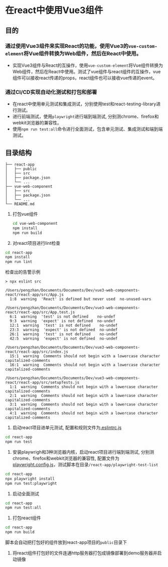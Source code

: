 # 在react中使用Vue3组件

## 目的
### 通过使用Vue3组件来实现React的功能，使用Vue3的`vue-custom-element`将Vue组件转换为Web组件，然后在React中使用。
- 实现Vue3组件与React的互操作，使用`vue-custom-element`将Vue组件转换为Web组件，然后在React中使用。测试了vue组件与react组件的互操作，vue组件可以接收react传递的props，react组件也可以接收vue传递的event。
### 通过CI/CD实现自动化测试和打包和部署

- 在react中使用单元测试和集成测试，分别使用test和react-testing-library进行测试。
- 进行前端测试，使用`playwright`进行端到端测试, 分别测chrome、firefox和webkit浏览器的兼容性。
- 使用`npm run test:all`命令进行全面测试，包含单元测试、集成测试和端到端测试。
## 目录结构
```
├── react-app
│   ├── public
│   ├── src
│   ├── package.json
│   └── ...
├── vue-web-component
│   ├── src             
│   ├── package.json
│   └── ...
└── README.md
```

1. 打包vue组件

   ```bash
   cd vue-web-component
   npm install
   npm run build
   ```

1. 对react项目进行lint检查
  ```bash
  cd react-app
  npm install
  npm run lint 
  ```
  检查出的告警示例
  ```
  > npx eslint src

  /Users/pengzhan/Documents/Documents/Dev/vue3-web-components-react/react-app/src/App.js
    1:8  warning  'React' is defined but never used  no-unused-vars

  /Users/pengzhan/Documents/Documents/Dev/vue3-web-components-react/react-app/src/App.test.js
    6:1  warning  'test' is not defined    no-undef
    9:3  warning  'expect' is not defined  no-undef
    12:1  warning  'test' is not defined    no-undef
    23:3  warning  'expect' is not defined  no-undef
    26:1  warning  'test' is not defined    no-undef
    42:5  warning  'expect' is not defined  no-undef

  /Users/pengzhan/Documents/Documents/Dev/vue3-web-components-react/react-app/src/index.js
    15:1  warning  Comments should not begin with a lowercase character  capitalized-comments
    16:1  warning  Comments should not begin with a lowercase character  capitalized-comments

  /Users/pengzhan/Documents/Documents/Dev/vue3-web-components-react/react-app/src/setupTests.js
    1:1  warning  Comments should not begin with a lowercase character  capitalized-comments
    2:1  warning  Comments should not begin with a lowercase character  capitalized-comments
    3:1  warning  Comments should not begin with a lowercase character  capitalized-comments
    4:1  warning  Comments should not begin with a lowercase character  capitalized-comments
  ```

1. 启动react项目进单元测试, 配置和规则文件为[.eslintrc.js](/react-app/.eslintrc.js)
  ```bash
  cd react-app
  npm run test
  ```

1. 安装playwrigh和3种浏览器内核，启动react项目进行端到端测试, 分别测chrome、firefox和webkit浏览器的兼容性, 配置文件为[playwright.config.js](/react-app/playwright.config.js)，测试脚本在目录```/react-app/playwright-test-list```
  ```bash
  cd react-app
  npx playwright install
  npm run test:playwright 
  ```

1. 启动全面测试
  ```bash
  cd react-app
  npm run test:all
  ```

1. 打包react组件
  ```bash
  cd react-app
  npm run build 
  ```
  脚本会自动把打包好的组件放到react-app项目的`public`目录下

1. 将react组件打包好的文件连通http服务器打包成镜像部署到demo服务器并启动镜像
